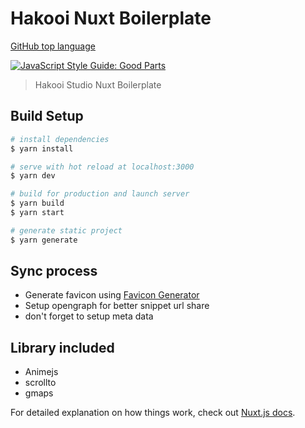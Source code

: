 # Hakooi Nuxt Boilerplate

[GitHub top language](https://img.shields.io/github/languages/top/hakooi/nuxt-starter?style=flat-square)

[![JavaScript Style Guide: Good Parts](https://img.shields.io/badge/code%20style-goodparts-brightgreen.svg?style=for-the-badge)](https://github.com/hakooi/nuxt-starter 'JavaScript The Good Parts')

> Hakooi Studio Nuxt Boilerplate

## Build Setup

```bash
# install dependencies
$ yarn install

# serve with hot reload at localhost:3000
$ yarn dev

# build for production and launch server
$ yarn build
$ yarn start

# generate static project
$ yarn generate
```

## Sync process

- Generate favicon using [Favicon Generator](https://realfavicongenerator.net/)
- Setup opengraph for better snippet url share
- don't forget to setup meta data

## Library included

- Animejs
- scrollto
- gmaps

For detailed explanation on how things work, check out [Nuxt.js docs](https://nuxtjs.org).
